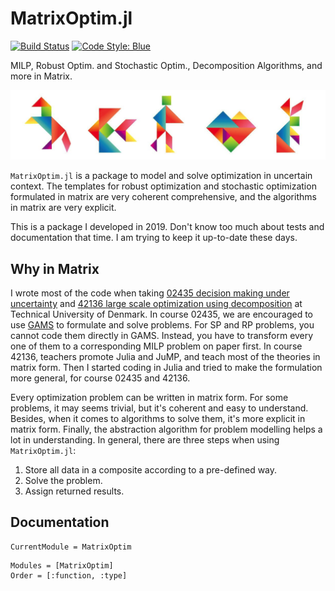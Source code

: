 
# MatrixOptim.jl

[![Build Status](https://travis-ci.org/edxu96/MatrixOptim.jl.svg?branch=master)](https://travis-ci.org/edxu96/MatrixOptim.jl) [![Code Style: Blue](https://img.shields.io/badge/code%20style-blue-4495d1.svg)](https://github.com/invenia/BlueStyle)

MILP, Robust Optim. and Stochastic Optim., Decomposition Algorithms, and more in Matrix.

![Tangram](../../img/tangram.png)

`MatrixOptim.jl` is a package to model and solve optimization in uncertain context. The
templates for robust optimization and stochastic optimization formulated in matrix are very
coherent comprehensive, and the algorithms in matrix are very explicit.

This is a package I developed in 2019. Don't know too much about tests and documentation
that time. I am trying to keep it up-to-date these days.

## Why in Matrix

I wrote most of the code when taking [02435 decision making under
uncertainty](https://kurser.dtu.dk/course/02435) and [42136 large scale optimization using
decomposition](https://kurser.dtu.dk/course/42136) at Technical University of Denmark. In
course 02435, we are encouraged to use [GAMS](https://www.gams.com/) to formulate and solve
problems. For SP and RP problems, you cannot code them directly in GAMS. Instead, you have
to transform every one of them to a corresponding MILP problem on paper first. In course
42136, teachers promote Julia and JuMP, and teach most of the theories in matrix form. Then
I started coding in Julia and tried to make the formulation more general, for course 02435
and 42136.

Every optimization problem can be written in matrix form. For some problems, it may seems
trivial, but it's coherent and easy to understand. Besides, when it comes to algorithms to
solve them, it's more explicit in matrix form. Finally, the abstraction algorithm for
problem modelling helps a lot in understanding. In general, there are three steps when using
`MatrixOptim.jl`:

1. Store all data in a composite according to a pre-defined way.
2. Solve the problem.
3. Assign returned results.

## Documentation

```@meta
CurrentModule = MatrixOptim
```

```@autodocs
Modules = [MatrixOptim]
Order = [:function, :type]
```
